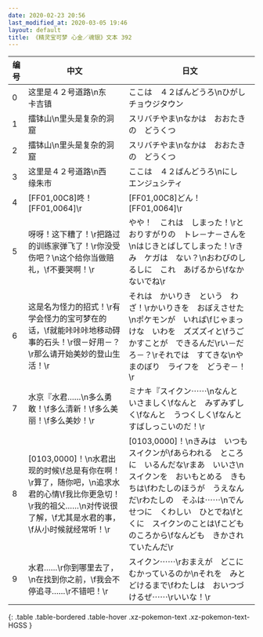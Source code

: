 ```yaml
---
date: 2020-02-23 20:56
last_modified_at: 2020-03-05 19:46
layout: default
title: 《精灵宝可梦 心金／魂银》文本 392
---
```

| 编号 | 中文 | 日文 |
| ---- | ---- | ---- |
| 0 | 这里是４２号道路\n东　卡吉镇 | ここは　４２ばんどうろ\nひがし　チョウジタウン |
| 1 | 擂钵山\n里头是复杂的洞窟 | スリバチやま\nなかは　おおたきの　どうくつ |
| 2 | 擂钵山\n里头是复杂的洞窟 | スリバチやま\nなかは　おおたきの　どうくつ |
| 3 | 这里是４２号道路\n西　缘朱市 | ここは　４２ばんどうろ\nにし　エンジュシティ |
| 4 | [FF01,00C8]咚！[FF01,0064]\r | [FF01,00C8]どん！[FF01,0064]\r |
| 5 | 呀呀！这下糟了！\r把路过的训练家弹飞了！\r你没受伤吧？\n这个给你当做赔礼，\f不要哭啊！\r | やや！　これは　しまった！\rとおりすがりの　トレ－ナ－さんを\nはじきとばしてしまった！\rきみ　ケガは　ない？\nおわびのしるしに　これ　あげるから\fなかないでね\r |
| 6 | 这是名为怪力的招式！\r有学会怪力的宝可梦在的话，\f就能咔咔咔地移动碍事的石头！\r很－好用－？\r那么请开始美妙的登山生活！\r | それは　かいりき　という　わざ！\rかいりきを　おぼえさせた\nポケモンが　いれば\fじゃまっけな　いわを　ズズズイと\fうごかすことが　できるんだ\rい－だろ－？\rそれでは　すてきな\nやまのぼり　ライフを　どうぞ－！\r |
| 7 | 水京『水君……\n多么勇敢！\f多么清新！\f多么美丽！\f多么美妙！\r | ミナキ『スイクン⋯⋯\nなんと　いさましく\fなんと　みずみずしく\fなんと　うつくしく\fなんと　すばしっこいのだ！\r |
| 8 | [0103,0000]！\n水君出现的时候\f总是有你在啊！\r算了，随你吧，\n追求水君的心情\f我比你更急切！\r我的祖父……\n对传说很了解，\f尤其是水君的事，\f从小时候就经常听！\r | [0103,0000]！\nきみは　いつも　スイクンが\fあらわれる　ところに　いるんだな\rまあ　いいさ\nスイクンを　おいもとめる　きもちは\fわたしのほうが　うえなんだ\rわたしの　そふは⋯⋯\nでんせつに　くわしい　ひとでね\fとくに　スイクンのことは\fこどものころから\fなんども　きかされていたんだ\r |
| 9 | 水君……\r你到哪里去了，\n在找到你之前，\f我会不停追寻……\r不错吧！\r | スイクン⋯⋯\rおまえが　どこに　むかっているのか\nそれを　みとどけるまで\fわたしは　おいつづけるぜ⋯⋯\rいいな！\r |
{: .table .table-bordered .table-hover .xz-pokemon-text .xz-pokemon-text-HGSS }